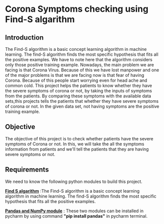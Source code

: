 # Corona Symptoms checking using Find-S algarithm

## Introduction
The Find-S algorithm is a basic concept learning algorithm in machine learning. The find-S algorithm finds the most specific hypothesis that fits all the positive examples. We have to note here that the algorithm considers only those positive training example. Nowadays, the main problem we are facing is that Corona Virus. Because of this we have lost manpower and one of the major problems is that we are facing now is that fear of having Corona. Because of this people start worrying even for head ache and common cold. This project helps the patients to know whether they have the severe symptoms of corona or not, by taking the inputs of symptoms from the patients. By comparing these symptoms with the available data sets,this projects tells the patients that whether they have severe symptoms of corona or not. In the given data set, not having symptoms are the positive training example.

## Objective
The objective of this project is to check whether patients have the severe symptoms of Corona or not.
In this, we will take the all the symptoms information from patients and we'll tell the patients that they are having severe symptoms or not.

## Requirements
We need to know the following python modules to build this project.

<ins>**Find S algarithm**</ins> :The Find-S algorithm is a basic concept learning algorithm in machine learning. The find-S algorithm finds the most specific hypothesis that fits all the positive examples.

<ins>**Pandas and NumPy module**</ins> : These two modules can be installed in pycharm by using command **"pip install pandas"** in pycharm terminal.
